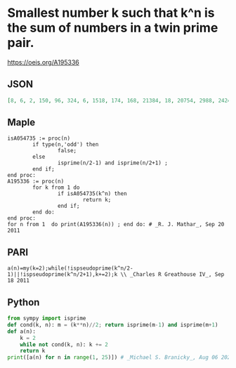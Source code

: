 # Smallest number k such that k^n is the sum of numbers in a twin prime pair\.
https://oeis.org/A195336
## JSON
```JSON
[8, 6, 2, 150, 96, 324, 6, 1518, 174, 168, 21384, 18, 20754, 2988, 2424, 8196, 3786, 14952, 34056, 48, 1620, 8256, 31344, 1176, 123360, 147456, 28650, 132, 90, 12834, 81126, 11790, 2340, 9702, 11496, 33000, 10716, 66954, 6816, 234, 109956, 3012, 6744, 117654, 19950, 26550, 8226, 40584, 23640, 30660]
```
## Maple
```Maple
isA054735 := proc(n)
        if type(n,'odd') then
                false;
        else
                isprime(n/2-1) and isprime(n/2+1) ;
        end if;
end proc:
A195336 := proc(n)
        for k from 1 do
                if isA054735(k^n) then
                        return k;
                end if;
        end do:
end proc:
for n from 1  do print(A195336(n)) ; end do: # _R. J. Mathar_, Sep 20 2011
```
## PARI
```PARI
a(n)=my(k=2);while(!ispseudoprime(k^n/2-1)||!ispseudoprime(k^n/2+1),k+=2);k \\ _Charles R Greathouse IV_, Sep 18 2011
```
## Python
```Python
from sympy import isprime
def cond(k, n): m = (k**n)//2; return isprime(m-1) and isprime(m+1)
def a(n):
    k = 2
    while not cond(k, n): k += 2
    return k
print([a(n) for n in range(1, 25)]) # _Michael S. Branicky_, Aug 06 2021
```
